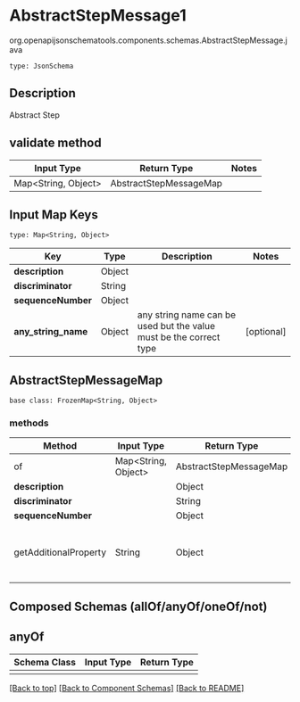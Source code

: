 # AbstractStepMessage1
org.openapijsonschematools.components.schemas.AbstractStepMessage.java
```
type: JsonSchema
```

## Description
Abstract Step

## validate method
| Input Type | Return Type | Notes |
| ---------- | ----------- | ----- |
| Map<String, Object> | AbstractStepMessageMap | |

## Input Map Keys
```
type: Map<String, Object>
```
Key | Type |  Description | Notes
------------ | ------------- | ------------- | -------------
**description** | Object |  |
**discriminator** | String |  |
**sequenceNumber** | Object |  |
**any_string_name** | Object | any string name can be used but the value must be the correct type | [optional]

## AbstractStepMessageMap
```
base class: FrozenMap<String, Object>
```

### methods
Method | Input Type | Return Type | Notes
------ | ---------- | ----------- | ------
of | Map<String, Object> | AbstractStepMessageMap | a constructor
**description** | | Object |
**discriminator** | | String |
**sequenceNumber** | | Object |
getAdditionalProperty | String | Object | provides type safety for additional properties

## Composed Schemas (allOf/anyOf/oneOf/not)
## anyOf
Schema Class | Input Type | Return Type
------------ | ---------- | -----------
 |  | 

[[Back to top]](#top) [[Back to Component Schemas]](../../../README.md#Component-Schemas) [[Back to README]](../../../README.md)
